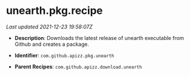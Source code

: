 # unearth.pkg.recipe

_Last updated 2021-12-23 19:58:07Z_

- **Description**: Downloads the latest release of unearth executable from Github and creates a package.

- **Identifier**: `com.github.apizz.pkg.unearth`

- **Parent Recipes**: `com.github.apizz.download.unearth`